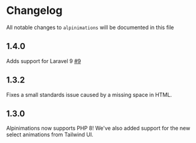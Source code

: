 # Changelog

All notable changes to `alpinimations` will be documented in this file

## 1.4.0

Adds support for Laravel 9 [#9](https://github.com/lukeraymonddowning/alpinimations/pull/9)

## 1.3.2

Fixes a small standards issue caused by a missing space in HTML.

## 1.3.0

Alpinimations now supports PHP 8! We've also added support for the new select animations from
Tailwind UI.
